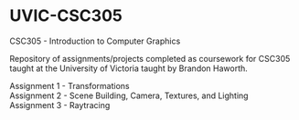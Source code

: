 # UVIC-CSC305
CSC305 - Introduction to Computer Graphics

Repository of assignments/projects completed as coursework for CSC305 taught at the University of Victoria taught by Brandon Haworth.

Assignment 1 - Transformations <br>
Assignment 2 - Scene Building, Camera, Textures, and Lighting <br>
Assignment 3 - Raytracing <br>
